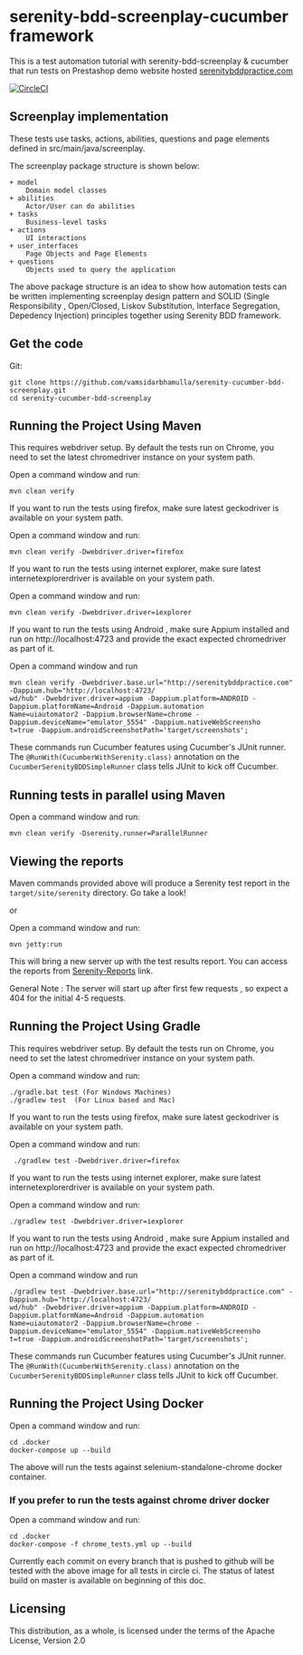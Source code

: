 # serenity-bdd-screenplay-cucumber framework

This is a test automation tutorial with serenity-bdd-screenplay & cucumber that run tests on
 Prestashop demo website hosted [serenitybddpractice.com](http://serenitybddpractice.com)
 
[![CircleCI](https://circleci.com/gh/vamsidarbhamulla/serenity-cucumber-bdd-screenplay.svg?style=svg)](https://circleci.com/gh/vamsidarbhamulla/serenity-cucumber-bdd-screenplay)

## Screenplay implementation

These tests use tasks, actions, abilities, questions and page elements defined in src/main/java/screenplay.

The screenplay package structure is shown below:
````
+ model
    Domain model classes
+ abilities
    Actor/User can do abilities
+ tasks
    Business-level tasks
+ actions
    UI interactions
+ user_interfaces
    Page Objects and Page Elements
+ questions
    Objects used to query the application
````

The above package structure is an idea to show how automation tests can be written implementing 
screenplay design pattern and SOLID (Single Responsibility , Open/Closed, Liskov Substitution, 
Interface Segregation, Depedency Injection) principles together using Serenity BDD framework.
 

## Get the code

Git:

    git clone https://github.com/vamsidarbhamulla/serenity-cucumber-bdd-screenplay.git
    cd serenity-cucumber-bdd-screenplay

## Running the Project Using Maven
This requires webdriver setup. By default the tests run on Chrome, you need to set the latest chromedriver instance on your system path.

Open a command window and run:

    mvn clean verify

If you want to run the tests using firefox, make sure latest geckodriver is available on your system path. 

Open a command window and run:

    mvn clean verify -Dwebdriver.driver=firefox
    
If you want to run the tests using internet explorer, make sure latest internetexplorerdriver is available on your system path. 

Open a command window and run:

    mvn clean verify -Dwebdriver.driver=iexplorer

If you want to run the tests using Android , make sure Appium installed and run on http://localhost:4723 and provide the exact expected chromedriver as part of it. 

Open a command window and run

    mvn clean verify -Dwebdriver.base.url="http://serenitybddpractice.com" -Dappium.hub="http://localhost:4723/
    wd/hub" -Dwebdriver.driver=appium -Dappium.platform=ANDROID -Dappium.platformName=Android -Dappium.automation
    Name=uiautomator2 -Dappium.browserName=chrome -Dappium.deviceName="emulator_5554" -Dappium.nativeWebScreensho
    t=true -Dappium.androidScreenshotPath='target/screenshots'; 

These commands run Cucumber features using Cucumber's JUnit runner. The `@RunWith(CucumberWithSerenity.class)` annotation on the `CucumberSerenityBDDSimpleRunner`
class tells JUnit to kick off Cucumber.

## Running tests in parallel using Maven

Open a command window and run:

    mvn clean verify -Dserenity.runner=ParallelRunner

## Viewing the reports
Maven commands provided above will produce a Serenity test report in the `target/site/serenity` directory. Go take a look!

or 

Open a command window and run:

    mvn jetty:run
    
This will bring a new server up with the test results report. You can access the reports from [Serenity-Reports](http://localhost:9999) link.

General Note : The server will start up after first few requests , so expect a 404 for the initial 4-5 requests.

## Running the Project Using Gradle
This requires webdriver setup. By default the tests run on Chrome, you need to set the latest chromedriver instance on your system path.

Open a command window and run:

    ./gradle.bat test (For Windows Machines)
    ./gradlew test  (For Linux based and Mac)

If you want to run the tests using firefox, make sure latest geckodriver is available on your system path. 

Open a command window and run:

     ./gradlew test -Dwebdriver.driver=firefox
    
If you want to run the tests using internet explorer, make sure latest internetexplorerdriver is available on your system path. 

Open a command window and run:

    ./gradlew test -Dwebdriver.driver=iexplorer

If you want to run the tests using Android , make sure Appium installed and run on http://localhost:4723 and provide the exact expected chromedriver as part of it. 

Open a command window and run

    ./gradlew test -Dwebdriver.base.url="http://serenitybddpractice.com" -Dappium.hub="http://localhost:4723/
    wd/hub" -Dwebdriver.driver=appium -Dappium.platform=ANDROID -Dappium.platformName=Android -Dappium.automation
    Name=uiautomator2 -Dappium.browserName=chrome -Dappium.deviceName="emulator_5554" -Dappium.nativeWebScreensho
    t=true -Dappium.androidScreenshotPath='target/screenshots';     

These commands run Cucumber features using Cucumber's JUnit runner. The `@RunWith(CucumberWithSerenity.class)` annotation on the `CucumberSerenityBDDSimpleRunner`
class tells JUnit to kick off Cucumber.

## Running the Project Using Docker

Open a command window and run:

    cd .docker
    docker-compose up --build

The above will run the tests against selenium-standalone-chrome docker container.

### If you prefer to run the tests against chrome driver docker

Open a command window and run:

    cd .docker
    docker-compose -f chrome_tests.yml up --build
   
Currently each commit on every branch that is pushed to github will be tested with the above image for all tests 
in circle ci. The status of latest build on master is available on beginning of this doc.

   
## Licensing

This distribution, as a whole, is licensed under the terms of the Apache License, Version 2.0
